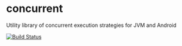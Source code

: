 concurrent
==========

Utility library of concurrent execution strategies for JVM and Android

[![Build Status](https://travis-ci.org/onehilltech/concurrent.svg?branch=master)](https://travis-ci.org/onehilltech/concurrent.svg?branch=master)

